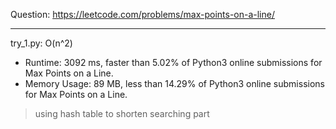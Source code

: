 Question: https://leetcode.com/problems/max-points-on-a-line/

---

try_1.py: O(n^2)
* Runtime: 3092 ms, faster than 5.02% of Python3 online submissions for Max Points on a Line.
* Memory Usage: 89 MB, less than 14.29% of Python3 online submissions for Max Points on a Line.

> using hash table to shorten searching part
